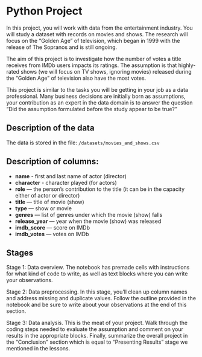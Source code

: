 # Python Project
In this project, you will work with data from the entertainment industry. You will study a dataset with records on movies and shows. The research will focus on the “Golden Age” of television, which began in 1999 with the release of The Sopranos and is still ongoing.

The aim of this project is to investigate how the number of votes a title receives from IMDb users impacts its ratings. The assumption is that highly-rated shows (we will focus on TV shows, ignoring movies) released during the “Golden Age” of television also have the most votes.

This project is similar to the tasks you will be getting in your job as a data professional. Many business decisions are initially born as assumptions, your contribution as an expert in the data domain is to answer the question “Did the assumption formulated before the study appear to be true?”

## Description of the data
The data is stored in the file: `/datasets/movies_and_shows.csv`

## Description of columns:

- **name** - first and last name of actor (director)
- **character** - character played (for actors)
- **role** — the person’s contribution to the title (it can be in the capacity either of actor or director)
- **title** — title of movie (show)
- **type** — show or movie
- **genres** — list of genres under which the movie (show) falls
- **release_year** — year when the movie (show) was released
- **imdb_score** — score on IMDb
- **imdb_votes** — votes on IMDb

## Stages

Stage 1: Data overview. The notebook has premade cells with instructions for what kind of code to write, as well as text blocks where you can write your observations.

Stage 2: Data preprocessing. In this stage, you’ll clean up column names and address missing and duplicate values. Follow the outline provided in the notebook and be sure to write about your observations at the end of this section.

Stage 3: Data analysis. This is the meat of your project. Walk through the coding steps needed to evaluate the assumption and comment on your results in the appropriate blocks. Finally, summarize the overall project in the “Conclusion” section which is equal to “Presenting Results” stage we mentioned in the lessons.

